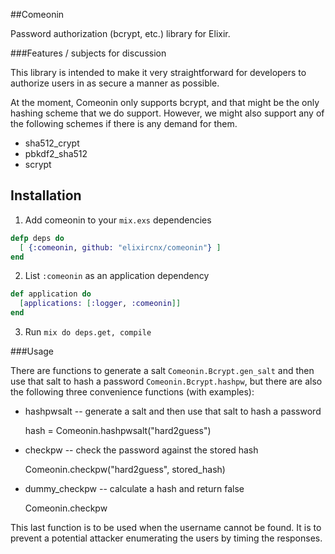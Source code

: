 ##Comeonin

Password authorization (bcrypt, etc.) library for Elixir.

###Features / subjects for discussion

This library is intended to make it very straightforward for developers
to authorize users in as secure a manner as possible.

At the moment, Comeonin only supports bcrypt, and that might be the
only hashing scheme that we do support. However, we might also support
any of the following schemes if there is any demand for them.

* sha512_crypt
* pbkdf2_sha512
* scrypt

## Installation

1. Add comeonin to your `mix.exs` dependencies

  ```elixir
  defp deps do
    [ {:comeonin, github: "elixircnx/comeonin"} ]
  end
  ```

2. List `:comeonin` as an application dependency

  ```elixir
  def application do
    [applications: [:logger, :comeonin]]
  end
  ```

3. Run `mix do deps.get, compile`

###Usage

There are functions to generate a salt `Comeonin.Bcrypt.gen_salt`
and then use that salt to hash a password `Comeonin.Bcrypt.hashpw`, but there are
also the following three convenience functions (with examples):

* hashpwsalt -- generate a salt and then use that salt to hash a password

    hash = Comeonin.hashpwsalt("hard2guess")

* checkpw -- check the password against the stored hash

    Comeonin.checkpw("hard2guess", stored_hash)

* dummy_checkpw -- calculate a hash and return false

    Comeonin.checkpw

This last function is to be used when the username cannot be found.
It is to prevent a potential attacker enumerating the users by timing
the responses.
